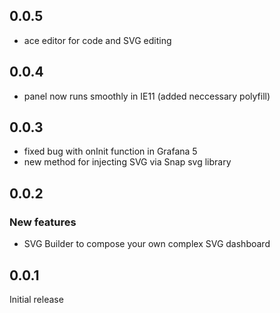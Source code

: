 ## 0.0.5
- ace editor for code and SVG editing
## 0.0.4
- panel now runs smoothly in IE11 (added neccessary polyfill)
## 0.0.3
- fixed bug with onInit function in Grafana 5
- new method for injecting SVG via Snap svg library
## 0.0.2
### New features
- SVG Builder to compose your own complex SVG dashboard
## 0.0.1
Initial release